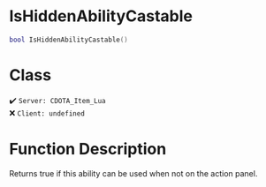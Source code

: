 # IsHiddenAbilityCastable
```lua
bool IsHiddenAbilityCastable()
```
# Class
✔️ `Server: CDOTA_Item_Lua`  
❌ `Client: undefined`  

# Function Description
Returns true if this ability can be used when not on the action panel.
